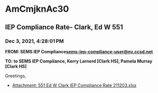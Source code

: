 # AmCmjknAc30
## IEP Compliance Rate- Clark, Ed W 551
### Dec 3, 2021, 4:28:01 PM
**FROM: SEMS IEP Compliance<sems-iep-compliance-user@nv.ccsd.net>**

**TO: to SEMS IEP Compliance, Kerry Larnerd [Clark HS], Pamela Murray [Clark HS]**


Greetings,  





* [Attachment: 551 Ed W Clark IEP Compliance Rate 211203.xlsx](AmCmjknAc30-attachment-1.xlsx)
